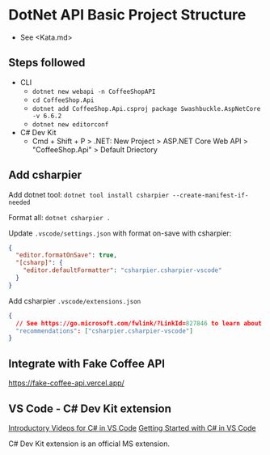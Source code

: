 # DotNet API Basic Project Structure

- See <Kata.md>

## Steps followed

- CLI
  - `dotnet new webapi -n CoffeeShopAPI`
  - `cd CoffeeShop.Api`
  - `dotnet add CoffeeShop.Api.csproj package Swashbuckle.AspNetCore -v 6.6.2`
  - `dotnet new editorconf`
- C# Dev Kit
  - Cmd + Shift + P > .NET: New Project > ASP.NET Core Web API > "CoffeeShop.Api" > Default Driectory

## Add csharpier

Add dotnet tool:
`dotnet tool install csharpier --create-manifest-if-needed`

Format all:
`dotnet csharpier .`

Update `.vscode/settings.json` with format on-save with csharpier:

```json
{
  "editor.formatOnSave": true,
  "[csharp]": {
    "editor.defaultFormatter": "csharpier.csharpier-vscode"
  }
}
```

Add csharpier `.vscode/extensions.json`

```json
{
  // See https://go.microsoft.com/fwlink/?LinkId=827846 to learn about workspace recommendations.
  "recommendations": ["csharpier.csharpier-vscode"]
}
```

## Integrate with Fake Coffee API

https://fake-coffee-api.vercel.app/

## VS Code - C# Dev Kit extension

[Introductory Videos for C# in VS Code](https://code.visualstudio.com/docs/csharp/introvideos-csharp)
[Getting Started with C# in VS Code](https://code.visualstudio.com/docs/csharp/get-started)

C# Dev Kit extension is an official MS extension.
